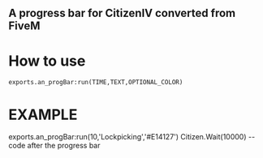 ## A progress bar for CitizenIV converted from FiveM 

# How to use

`exports.an_progBar:run(TIME,TEXT,OPTIONAL_COLOR)`





# EXAMPLE
exports.an_progBar:run(10,'Lockpicking','#E14127')
Citizen.Wait(10000)
-- code after the progress bar
